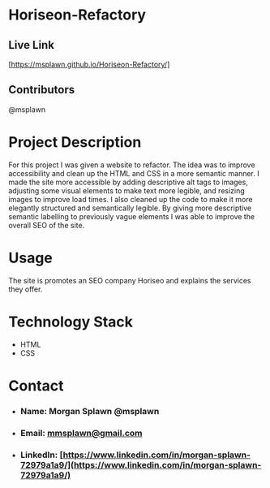 # Horiseon-Refactory

## **Live Link**
[https://msplawn.github.io/Horiseon-Refactory/]

## **Contributors**
@msplawn


# **Project Description**
For this project I was given a website to refactor. The idea was to improve accessibility 
and clean up the HTML and CSS in a more semantic manner. I made the site more accessible
by adding descriptive alt tags to images, adjusting some visual elements to make text
more legible, and resizing images to improve load times. I also cleaned up the code
to make it more elegantly structured and semantically legible. By giving more descriptive
semantic labelling to previously vague elements I was able to improve the overall SEO of the site.

# **Usage**
The site is promotes an SEO company Horiseo and explains the services they offer.

# **Technology Stack**
* HTML 
* CSS

# **Contact**
* ### **Name:**  Morgan Splawn @msplawn
* ### **Email:**  [mmsplawn@gmail.com](msplawn@gmail.com)
* ### **LinkedIn:**  [https://www.linkedin.com/in/morgan-splawn-72979a1a9/](https://www.linkedin.com/in/morgan-splawn-72979a1a9/)